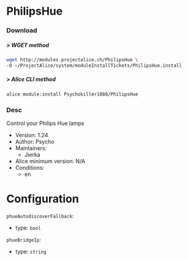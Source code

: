 # PhilipsHue

### Download

##### > WGET method
```bash
wget http://modules.projectalice.ch/PhilipsHue \
-O ~/ProjectAlice/system/moduleInstallTickets/PhilipsHue.install
```

##### > Alice CLI method
```bash
alice module:install Psychokiller1888/PhilipsHue
```

### Desc
Control your Philips Hue lamps

- Version: 1.24
- Author: Psycho
- Maintainers:
  - Jierka
- Alice minimum version: N/A
- Conditions:
  - en


Configuration
=============

`phueAutodiscoverFallback`:
 - type: `bool`
 
`phueBridgeIp`:
 - type: `string`
 
